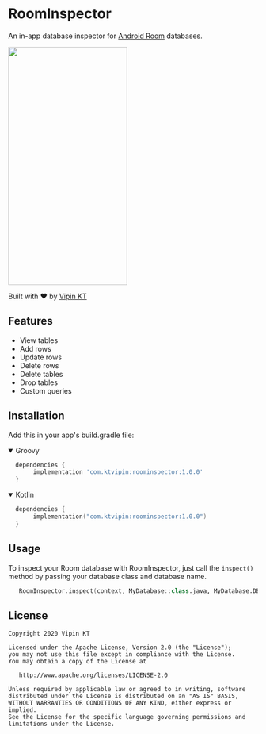 # RoomInspector
An in-app database inspector for [Android Room](https://developer.android.com/topic/libraries/architecture/room) databases.

<img src="https://github.com/ktvipin27/RoomInspector/blob/master/preview/preview.gif?raw=true" width="240" height="480" />

Built with ❤︎ by [Vipin KT](https://twitter.com/ktvipin27)

## Features

* View tables
* Add rows
* Update rows
* Delete rows
* Delete tables
* Drop tables
* Custom queries

## Installation

Add this in your app's build.gradle file:

<details open>
<summary>Groovy</summary>
  
```groovy
  dependencies {
       implementation 'com.ktvipin:roominspector:1.0.0'
  }
```

</details>
<details open>
<summary>Kotlin</summary>
  
```kotlin
  dependencies {
       implementation("com.ktvipin:roominspector:1.0.0")
  }
```

</details>

## Usage

To inspect your Room database with RoomInspector, just call the `inspect()` method by passing your database class and database name.

```kotlin
   RoomInspector.inspect(context, MyDatabase::class.java, MyDatabase.DB_NAME)
```

## License    

    Copyright 2020 Vipin KT

    Licensed under the Apache License, Version 2.0 (the "License");
    you may not use this file except in compliance with the License.
    You may obtain a copy of the License at

       http://www.apache.org/licenses/LICENSE-2.0

    Unless required by applicable law or agreed to in writing, software
    distributed under the License is distributed on an "AS IS" BASIS,
    WITHOUT WARRANTIES OR CONDITIONS OF ANY KIND, either express or implied.
    See the License for the specific language governing permissions and
    limitations under the License.
